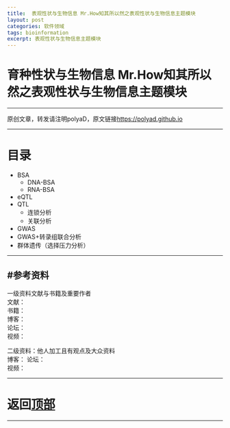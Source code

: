 ```yaml
---
title:  表观性状与生物信息 Mr.How知其所以然之表观性状与生物信息主题模块
layout: post
categories: 软件领域
tags: bioinformation
excerpt: 表观性状与生物信息主题模块
---
```

# 育种性状与生物信息 Mr.How知其所以然之表观性状与生物信息主题模块 <span id="home">

---

原创文章，转发请注明polyaD，原文链接<https://polyad.github.io>

---
# 目录
- BSA  
  - DNA-BSA  
  - RNA-BSA  
- eQTL  
- QTL  
  - 连锁分析  
  - 关联分析  
- GWAS  
- GWAS+转录组联合分析  
-  群体遗传（选择压力分析）  










-----
#参考资料  
-----  
一级资料文献与书籍及重要作者  
文献：  
书籍：  
博客：   
论坛：   
视频：  

二级资料：他人加工且有观点及大众资料  
博客： 
论坛：   
视频：    



-----

# **返回[顶部](#home)**

---- 